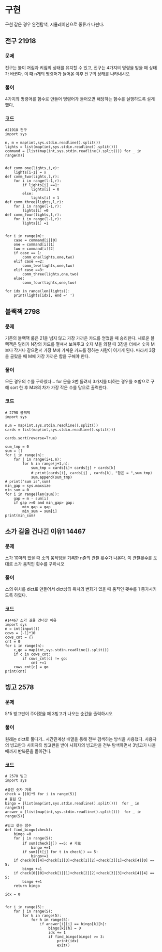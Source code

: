 # 구현
구현 같은 경우 완전탐색, 시뮬레이션으로 종류가 나뉜다.

## 전구 21918
### 문제 
전구는 불이 꺼짐과 켜짐의 상태를 유지할 수 있고, 전구는  4가지의 명령을 받을 때 상태가 바뀐다. 이 때 n개의 명령어가 들어온 이후 전구의 상태를 나타내시오

### 풀이
4가지의 명령어를 함수로 만들어 명령어가 들어오면 해당하는 함수를 실행하도록 설계했다.

### 코드
```
#21918 전구
import sys

n, m = map(int,sys.stdin.readline().split())
lights = list(map(int,sys.stdin.readline().split()))
command = [list(map(int,sys.stdin.readline().split())) for _ in range(m)]


def comm_one(lights,i,x):
    lights[i-1] = x
def comm_two(lights,l,r):
    for i in range(l-1,r):
        if lights[i] ==1:
            lights[i] = 0
        else:
            lights[i] = 1
def comm_three(lights,l,r):
    for i in range(l-1,r):
        lights[i] =0
def comm_four(lights,l,r):
    for i in range(l-1,r):
        lights[i] =1
        
        
for i in range(m):
    case = command[i][0]
    one = command[i][1]
    two = command[i][2]
    if case == 1:
        comm_one(lights,one,two)
    elif case ==2:
        comm_two(lights,one,two)
    elif case ==3:
        comm_three(lights,one,two)
    else:
        comm_four(lights,one,two)

for idx in range(len(lights)):
    print(lights[idx], end =' ')
```

## 블랙잭 2798
### 문제
기존의 블랙잭 룰은 21을 넘지 않고 가장 가까운 카드를 얻었을 때 승리한다. 
새로운 블랙잭은 딜러가 N장의 카드를 펼쳐서 보여주고 숫자 M을 외칠 때 3장을 더해서 숫자 M보다 작거나 같으면서 가장 M에 가까운 카드를 정하는 사람이 이기게 된다.
따라서 3장을 골랐을 때 M에 가장 가까운 합을 구해야 한다.

### 풀이
모든 경우의 수를 구하였다... for 문을 3번 돌려서 3가지를 더하는 경우를 조합으로 구해 sort 한 후 M과의 차가 가장 작은 수를 답으로 출력한다.

### 코드
```
# 2798 블랙잭
import sys

n,m = map(int,sys.stdin.readline().split())
cards = list(map(int,sys.stdin.readline().split()))

cards.sort(reverse=True)

sum_tmp = 0
sum = []
for i in range(n):
    for j in range(i+1,n):
        for k in range(j+1,n):
            sum_tmp = cards[i]+ cards[j] + cards[k]
            # print(cards[i], cards[j] , cards[k], "합은 = ",sum_tmp)
            sum.append(sum_tmp)
# print("sum is",sum)
min_gap = sys.maxsize
min_sum = 0
for i in range(len(sum)):
    gap = m - sum[i]
    if gap >=0 and min_gap> gap:
        min_gap = gap
        min_sum = sum[i]
print(min_sum)
```

## 소가 길을 건나긴 이유1 14467

### 문제 
소가 10마리 있을 때 소의 움직임을 기록한 n줄의 관찰 횟수가 나온다. 이 관찰횟수를 토대로 소가 움직인 횟수를 구하시오

### 풀이
소의 위치를 dict로 만들어서 dict상의 위치의 변화가 있을 때 움직인 횟수를 1 증가시키도록 하였다.

### 코드
```
#14467 소가 길을 건너간 이유
import sys
n = int(input())
cows = [-1]*10
cows_cnt = {}
cnt = 0
for i in range(n):
    c,go = map(int,sys.stdin.readline().split())
    if c in cows_cnt:
        if cows_cnt[c] != go:
            cnt +=1
    cows_cnt[c] = go
print(cnt)
```

## 빙고 2578
### 문제
5*5 빙고판이 주어졌을 때 3빙고가 나오는 순간을 출력하시오

### 풀이
원래는 dict로 풀다가.. 시간관계상 배열을 통해 전부 검색하는 방식을 사용했다.
사용자의 빙고판과 사회자의 빙고판을 받아 사회자의 빙고판을 전부 탐색하면서 3빙고가 나올 때까지 반복문을 돌아간다.

### 코드
```
# 2578 빙고
import sys

#불린 숫자 기록
check = [[0]*5 for i in range(5)]
# 불린 답
bingo = [list(map(int,sys.stdin.readline().split()))  for _ in range(5)]
answer = [list(map(int,sys.stdin.readline().split()))  for _ in range(5)]

#빙고 찾는 함수
def find_bingo(check):
    bingo =0
    for j in range(5):
        if sum(check[j]) ==5: # 가로
            bingo +=1
        if sum([t[j] for t in check]) == 5:
            bingo+=1
    if check[0][4]+check[1][3]+check[2][2]+check[3][1]+check[4][0] == 5:
        bingo +=1
    if check[0][0]+check[1][1]+check[2][2]+check[3][3]+check[4][4] == 5:
        bingo +=1
    return bingo

idx = 0


for i in range(5):
    for j in range(5):
        for k in range(5):
            for h in range(5):
                if answer[i][j] == bingo[k][h]:  
                    bingo[k][h] = 0  
                    idx += 1  
                    if find_bingo(bingo) >= 3:  
                        print(idx)  
                        exit() 
```